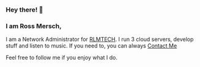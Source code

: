 ### Hey there! 👋
### I am Ross Mersch,

I am a Network Administrator for [RLMTECH](https://rlmtech.xyz). I run 3 cloud servers, develop stuff and listen to music. If you need to, you can always [Contact Me](mailto:inq@rossmers.ch)


Feel free to follow me if you enjoy what I do.
